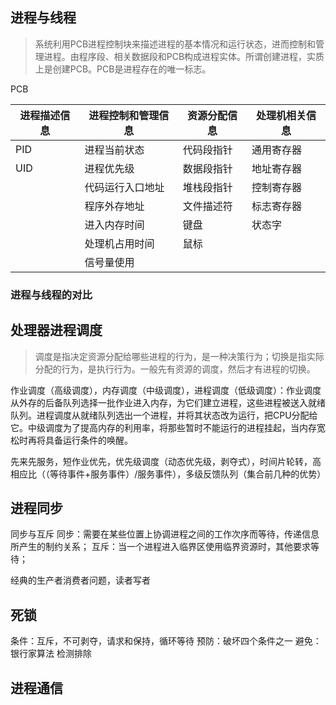 
## 进程与线程

>系统利用PCB进程控制块来描述进程的基本情况和运行状态，进而控制和管理进程。由程序段、相关数据段和PCB构成进程实体。所谓创建进程，实质上是创建PCB。PCB是进程存在的唯一标志。

PCB

| 进程描述信息 | 进程控制和管理信息 | 资源分配信息 | 处理机相关信息 |
| --- | --- | ---- | --- |
| PID | 进程当前状态 | 代码段指针 | 通用寄存器 |
| UID | 进程优先级   | 数据段指针 | 地址寄存器 |
|   | 代码运行入口地址 | 堆栈段指针 | 控制寄存器 |
|   | 程序外存地址 | 文件描述符 | 标志寄存器 |
|   | 进入内存时间 | 键盘 | 状态字 |
|   | 处理机占用时间 | 鼠标 | |
|   | 信号量使用 | |

### 进程与线程的对比

## 处理器进程调度

>调度是指决定资源分配给哪些进程的行为，是一种决策行为；切换是指实际分配的行为，是执行行为。一般先有资源的调度，然后才有进程的切换。

作业调度（高级调度），内存调度（中级调度），进程调度（低级调度）：作业调度从外存的后备队列选择一批作业进入内存，为它们建立进程，这些进程被送入就绪队列。进程调度从就绪队列选出一个进程，并将其状态改为运行，把CPU分配给它。中级调度为了提高内存的利用率，将那些暂时不能运行的进程挂起，当内存宽松时再将具备运行条件的唤醒。

先来先服务，短作业优先，优先级调度（动态优先级，剥夺式），时间片轮转，高相应比（（等待事件+服务事件）/服务事件），多级反馈队列（集合前几种的优势）

## 进程同步

同步与互斥
同步：需要在某些位置上协调进程之间的工作次序而等待，传递信息所产生的制约关系；
互斥：当一个进程进入临界区使用临界资源时，其他要求等待；

经典的生产者消费者问题，读者写者

## 死锁

条件：互斥，不可剥夺，请求和保持，循环等待
预防：破坏四个条件之一
避免：银行家算法
检测排除

## 进程通信